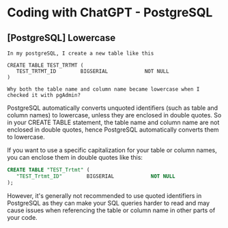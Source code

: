 # Coding with ChatGPT - PostgreSQL

## [PostgreSQL] Lowercase

```dos
In my postgreSQL, I create a new table like this

CREATE TABLE TEST_TRTMT (
   TEST_TRTMT_ID        BIGSERIAL            NOT NULL
)

Why both the table name and column name became lowercase when I checked it with pgAdmin?
```

PostgreSQL automatically converts unquoted identifiers (such as table and column names) to lowercase, unless they are enclosed in double quotes. So in your CREATE TABLE statement, the table name and column name are not enclosed in double quotes, hence PostgreSQL automatically converts them to lowercase.

If you want to use a specific capitalization for your table or column names, you can enclose them in double quotes like this:

```sql
CREATE TABLE "TEST_Trtmt" (
   "TEST_Trtmt_ID"        BIGSERIAL            NOT NULL
);
```

However, it's generally not recommended to use quoted identifiers in PostgreSQL as they can make your SQL queries harder to read and may cause issues when referencing the table or column name in other parts of your code.
